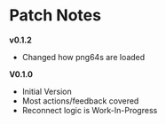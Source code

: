 # Patch Notes

**v0.1.2**
- Changed how png64s are loaded

**V0.1.0**
- Initial Version
- Most actions/feedback covered
- Reconnect logic is Work-In-Progress